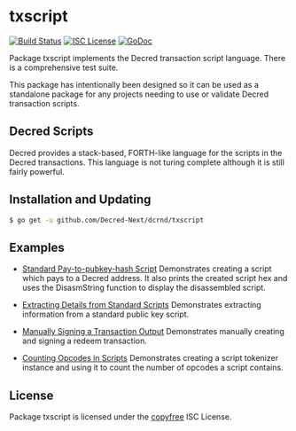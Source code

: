 txscript
========

[![Build Status](https://github.com/Decred-Next/dcrnd/workflows/Build%20and%20Test/badge.svg)](https://github.com/Decred-Next/dcrnd/actions)
[![ISC License](https://img.shields.io/badge/license-ISC-blue.svg)](http://copyfree.org)
[![GoDoc](https://img.shields.io/badge/godoc-reference-blue.svg)](https://godoc.org/github.com/Decred-Next/dcrnd/txscript)

Package txscript implements the Decred transaction script language.  There is
a comprehensive test suite.

This package has intentionally been designed so it can be used as a standalone
package for any projects needing to use or validate Decred transaction scripts.

## Decred Scripts

Decred provides a stack-based, FORTH-like language for the scripts in
the Decred transactions.  This language is not turing complete
although it is still fairly powerful.

## Installation and Updating

```bash
$ go get -u github.com/Decred-Next/dcrnd/txscript
```

## Examples

* [Standard Pay-to-pubkey-hash Script](https://godoc.org/github.com/Decred-Next/dcrnd/txscript#example-PayToAddrScript)
  Demonstrates creating a script which pays to a Decred address.  It also
  prints the created script hex and uses the DisasmString function to display
  the disassembled script.

* [Extracting Details from Standard Scripts](https://godoc.org/github.com/Decred-Next/dcrnd/txscript#example-ExtractPkScriptAddrs)
  Demonstrates extracting information from a standard public key script.

* [Manually Signing a Transaction Output](https://godoc.org/github.com/Decred-Next/dcrnd/txscript#example-SignTxOutput)
  Demonstrates manually creating and signing a redeem transaction.

* [Counting Opcodes in Scripts](https://godoc.org/github.com/Decred-Next/dcrnd/txscript#example-ScriptTokenizer)
  Demonstrates creating a script tokenizer instance and using it to count the
  number of opcodes a script contains.

## License

Package txscript is licensed under the [copyfree](http://copyfree.org) ISC
License.
